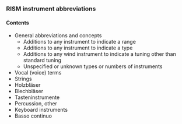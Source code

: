 <jointfile>

### RISM instrument abbreviations

#### Contents
- General abbreviations and concepts
  - Additions to any instrument to indicate a range
  - Additions to any instrument to indicate a type
  - Additions to any wind instrument to indicate a tuning other than standard tuning
  - Unspecified or unknown types or numbers of instruments
- Vocal (voice) terms
- Strings
- Holzbläser
- Blechbläser
- Tasteninstrumente
- Percussion, other
- Keyboard instruments
- Basso continuo
